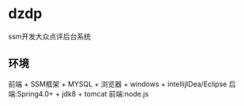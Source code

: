 # dzdp
ssm开发大众点评后台系统
## 环境
前端 + SSM框架 + MYSQL + 浏览器 + windows + intellijIDea/Eclipse
后端:Spring4.0+ + jdk8 + tomcat
前端:node.js
